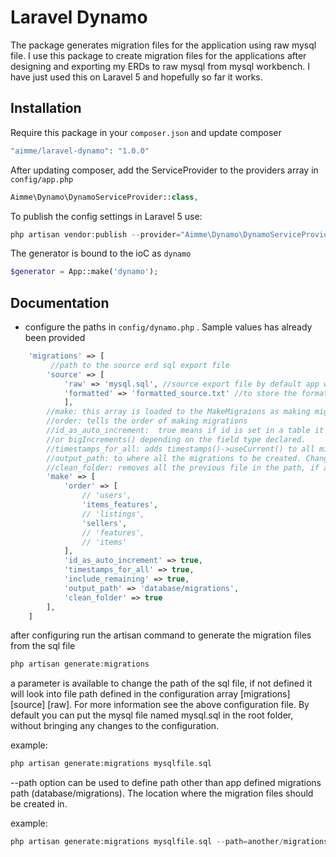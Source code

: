 # Laravel Dynamo
The package generates migration files for the application using raw mysql file. 
I use this package to create migration files for the applications after designing and exporting my ERDs to raw mysql from mysql workbench. I have just used this on Laravel 5 and hopefully so far it works.

## Installation

Require this package in your `composer.json` and update composer

```php
"aimme/laravel-dynamo": "1.0.0"
```
After updating composer, add the ServiceProvider to the providers array in `config/app.php`

```php
Aimme\Dynamo\DynamoServiceProvider::class,
```	

To publish the config settings in Laravel 5 use:

```php
php artisan vendor:publish --provider="Aimme\Dynamo\DynamoServiceProvider"
```

The generator is bound to the ioC as `dynamo`

```php
$generator = App::make('dynamo');
```

## Documentation	

- configure the paths in `config/dynamo.php` . Sample values has already been provided

```php
	'migrations' => [
	     //path to the source erd sql export file
		'source' => [
			'raw' => 'mysql.sql', //source export file by default app will look for the file project root folder.
			'formatted' => 'formatted_source.txt' //to store the formatted source, by default the file will be created in project root
			],
		//make: this array is loaded to the MakeMigraions as making migrations configs
		//order: tells the order of making migrations
		//id_as_auto_increment:  true means if id is set in a table it would be set as increments()
		//or bigIncrements() depending on the field type declared.
		//timestamps_for_all: adds timestamps()->useCurrent() to all migrations even if its not declared in dump
		//output_path: to where all the migrations to be created. Changing it from here wouldn't bring any changes while running through artisan. Just use --path option to define path other than app defined path (database/migrations).
		//clean_folder: removes all the previous file in the path, if any
		'make' => [
			'order' => [
				// 'users',
	            'items_features',
	            // 'listings',
	            'sellers',
	            // 'features',
	            // 'items'
			],
			'id_as_auto_increment' => true,
			'timestamps_for_all' => true,
			'include_remaining' => true,
			'output_path' => 'database/migrations', 
			'clean_folder' => true
		],
	]
```

after configuring run the artisan command to generate the migration files from the sql file

```php
php artisan generate:migrations
```
a parameter is available to change the path of the sql file, if not defined it will look into file path defined in the configuration array [migrations] [source] [raw]. 
For more information see the above configuration file. By default you can put the mysql file named mysql.sql in the root folder, without bringing any changes to the configuration.
	
example: 
```php
php artisan generate:migrations mysqlfile.sql
```
--path option can be used to define path other than app defined migrations path (database/migrations). The location where the migration files should be created in.

example: 
```php
php artisan generate:migrations mysqlfile.sql --path=another/migrations
```
